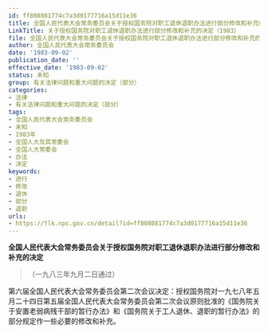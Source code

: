 ```yaml
---
id: ff808081774c7a3d0177716a15d11e36
title: 全国人民代表大会常务委员会关于授权国务院对职工退休退职办法进行部分修改和补充的决定
LinkTitle: 关于授权国务院对职工退休退职办法进行部分修改和补充的决定（1983）
file: 全国人民代表大会常务委员会关于授权国务院对职工退休退职办法进行部分修改和补充的决定_ff808081774c7a3d0177716a15d11e36.docx
author: 全国人民代表大会常务委员会
date: '1983-09-02'
publication_date: ''
effective_date: '1983-09-02'
status: 未知
group: 有关法律问题和重大问题的决定（部分）
categories:
- 法律
- 有关法律问题和重大问题的决定（部分）
tags:
- 全国人民代表大会常务委员会
- 未知
- 1983年
- 全国人大及其常委会
- 全国人大常委会
- 办法
- 决定
keywords:
- 进行
- 修改
- 退休
- 部分
- 退职
urls:
- https://flk.npc.gov.cn/detail?id=ff808081774c7a3d0177716a15d11e36
---
```


**全国人民代表大会常务委员会关于授权国务院对职工退休退职办法进行部分修改和补充的决定**

> （一九八三年九月二日通过）

第六届全国人民代表大会常务委员会第二次会议决定：授权国务院对一九七八年五月二十四日第五届全国人民代表大会常务委员会第二次会议原则批准的《国务院关于安置老弱病残干部的暂行办法》和《国务院关于工人退休、退职的暂行办法》的部分规定作一些必要的修改和补充。
